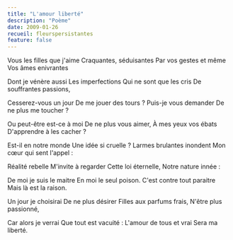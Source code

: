 ```yaml
---
title: "L'amour liberté"
description: "Poème"
date: 2009-01-26
recueil: fleurspersistantes
feature: false
---
```


Vous les filles que j'aime
Craquantes, séduisantes
Par vos gestes et même
Vos âmes enivrantes

Dont je vénère aussi
Les imperfections
Qui ne sont que les cris
De souffrantes passions,

Cesserez-vous un jour
De me jouer des tours ?
Puis-je vous demander
De ne plus me toucher ?

Ou peut-être est-ce à moi
De ne plus vous aimer,
À mes yeux vos ébats
D'apprendre à les cacher ?

Est-il en notre monde
Une idée si cruelle ?
Larmes brulantes inondent
Mon cœur qui sent l'appel :

Réalité rebelle
M'invite à regarder
Cette loi éternelle,
Notre nature innée :

De moi je suis le maitre
En moi le seul poison.
C'est contre tout paraitre
Mais là est la raison.

Un jour je choisirai
De ne plus désirer
Filles aux parfums frais,
N'être plus passionné,

Car alors je verrai
Que tout est vacuité :
L'amour de tous et vrai
Sera ma liberté.
